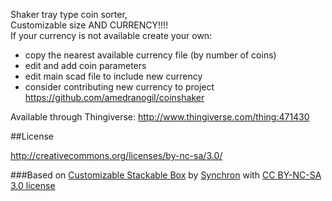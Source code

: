 Shaker tray type coin sorter,  
Customizable size AND CURRENCY!!!!  
If your currency is not available create your own:  
- copy the nearest available currency file (by number of coins)
- edit and add coin parameters
- edit main scad file to include new currency
- consider contributing new currency to project https://github.com/amedranogil/coinshaker 

Available through Thingiverse:
http://www.thingiverse.com/thing:471430

##License

http://creativecommons.org/licenses/by-nc-sa/3.0/

###Based on 
[Customizable Stackable Box](http://www.thingiverse.com/thing:156084) by [Synchron](http://www.thingiverse.com/Synchron) with [CC BY-NC-SA 3.0 license](http://creativecommons.org/licenses/by-nc-sa/3.0/)
